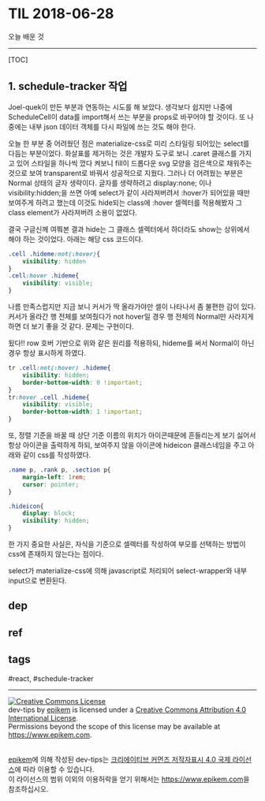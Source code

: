 # TIL 2018-06-28

오늘 배운 것

--------------------------

[TOC]
## 1. schedule-tracker 작업

Joel-quek이 만든 부분과 연동하는 시도를 해 보았다. 생각보다 쉽지만 나중에 ScheduleCell이 data를 import해서 쓰는 부분을 props로 바꾸어야 할 것이다. 또 나중에는 내부 json 데이터 객체를 다시 파일에 쓰는 것도 해야 한다.

오늘 한 부분 중 어려웠던 점은 materialize-css로 미리 스타일링 되어있는 select를 다듬는 부분이었다. 화살표를 제거하는 것은 개발자 도구로 보니 .caret 클래스를 가지고 있어 스타일을 하나씩 껐다 켜보니 fill이 드롭다운 svg 모양을 검은색으로 채워주는 것으로 보여 transparent로 바꿔서 성공적으로 지웠다. 그러나 더 어려웠는 부분은 Normal 상태의 글자 생략이다. 
글자를 생략하려고 display:none; 이나 visibility:hidden;을 쓰면 아예 select가 같이 사라져버려서 :hover가 되어있을 때만 보여주게 하려고 했는데 이것도 hide되는 class에 :hover 셀렉터를 적용해봤자 그 class element가 사라져버려 소용이 없었다.

결국 구글신께 여쭤본 결과 hide는 그 클래스 셀렉터에서 하더라도 show는 상위에서 해야 하는 것이었다. 아래는 해당 css 코드이다.

```css
.cell .hideme:not(:hover){
    visibility: hidden
}
.cell:hover .hideme{
    visibility: visible;
}
```

나름 만족스럽지만 지금 보니 커서가 딱 올라가야만 셀이 나타나서 좀 불편한 감이 있다. 커서가 올라간 행 전체를 보여줬다가 not hover일 경우 행 전체의 Normal만 사라지게 하면 더 보기 좋을 것 같다. 문제는 구현이다.

됬다!! row 호버 기반으로 위와 같은 원리를 적용하되, hideme를 써서 Normal이 아닌 경우 항상 표시하게 하였다.

```css
tr .cell:not(:hover) .hideme{
    visibility: hidden;
    border-bottom-width: 0 !important;
}
tr:hover .cell .hideme{
    visibility: visible;
    border-bottom-width: 1 !important;
}
```

또, 정렬 기준을 바꿀 때 상단 기준 이름의 위치가 아이콘때문에 흔들리는게 보기 싫어서 항상 아이콘을 출력하게 하되, 보여주지 않을 아이콘에 hideicon 클래스네임을 주고 아래와 같이 css를 작성하였다.

```css
.name p, .rank p, .section p{
    margin-left: 1rem;
    cursor: pointer;
}

.hideicon{
    display: block;
    visibility: hidden;
}
```

한 가지 중요한 사실은, 자식을 기준으로 셀렉터를 작성하여 부모를 선택하는 방법이 css에 존재하지 않는다는 점이다. 

select가 materialize-css에 의해 javascript로 처리되어 select-wrapper와 내부 input으로 변환된다.  


## dep

## ref

## tags
  #react, #schedule-tracker



--------------------------


<!-- license start -->

<a rel="license" href="http://creativecommons.org/licenses/by/4.0/"><img alt="Creative Commons License" style="border-width:0" src="https://i.creativecommons.org/l/by/4.0/88x31.png" /></a>
<br /><span xmlns:dct="http://purl.org/dc/terms/" property="dct:title">dev-tips</span> by <a xmlns:cc="http://creativecommons.org/ns#" href="https://www.github.com/epikem/dev-tips" property="cc:attributionName" rel="cc:attributionURL">epikem</a> is licensed under a <a rel="license" href="http://creativecommons.org/licenses/by/4.0/">Creative Commons Attribution 4.0 International License</a>.<br />Permissions beyond the scope of this license may be available at <a xmlns:cc="http://creativecommons.org/ns#" href="https://www.epikem.com" rel="cc:morePermissions">https://www.epikem.com</a>.

<br /><a xmlns:cc="http://creativecommons.org/ns#" href="https://www.github.com/epikem/dev-tips" property="cc:attributionName" rel="cc:attributionURL">epikem</a>에 의해 작성된 <span xmlns:dct="http://purl.org/dc/terms/" property="dct:title">dev-tips</span>는 <a rel="license" href="http://creativecommons.org/licenses/by/4.0/">크리에이티브 커먼즈 저작자표시 4.0 국제 라이선스</a>에 따라 이용할 수 있습니다.<br />이 라이선스의 범위 이외의 이용허락을 얻기 위해서는 <a xmlns:cc="http://creativecommons.org/ns#" href="https://www.epikem.com" rel="cc:morePermissions">https://www.epikem.com</a>을 참조하십시오.

<!-- license end -->
